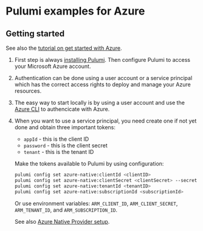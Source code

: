 # Pulumi examples for Azure

## Getting started
See also the [tutorial on get started with Azure](https://www.pulumi.com/docs/get-started/azure/).

1. First step is always [installing Pulumi](../../README.md). Then configure Pulumi to access your Microsoft Azure account.
2. Authentication can be done using a user account or a service principal which has the correct access rights to deploy and manage your Azure resources.
3. The easy way to start locally is by using a user account and use the [Azure CLI](https://docs.microsoft.com/en-us/cli/azure/install-azure-cli) to authencicate with Azure.
4. When you want to use a service principal, you need create one if not yet done and obtain three important tokens:
   - `appId` - this is the client ID
   - `password` - this is the client secret
   - `tenant` - this is the tenant ID
   
   Make the tokens available to Pulumi by using configuration:
   ```bash
   pulumi config set azure-native:clientId <clientID>
   pulumi config set azure-native:clientSecret <clientSecret> --secret
   pulumi config set azure-native:tenantId <tenantID>
   pulumi config set azure-native:subscriptionId <subscriptionId>
   ```
   
   Or use environment variables: `ARM_CLIENT_ID`, `ARM_CLIENT_SECRET`, `ARM_TENANT_ID`, and `ARM_SUBSCRIPTION_ID`.

   See also [Azure Native Provider setup](https://www.pulumi.com/registry/packages/azure-native/installation-configuration/).
